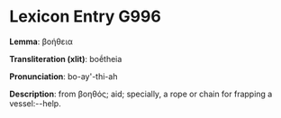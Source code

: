 # Lexicon Entry G996

**Lemma**: βοήθεια

**Transliteration (xlit)**: boḗtheia

**Pronunciation**: bo-ay'-thi-ah

**Description**:
from βοηθός; aid; specially, a rope or chain for frapping a vessel:--help.

